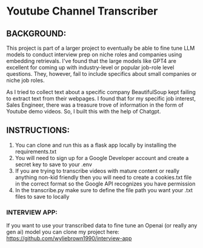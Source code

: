 # Youtube Channel Transcriber

## BACKGROUND:
This project is part of a larger project to eventually be able to fine tune LLM models to conduct interview prep on niche roles and companies using embedding retrievals. I've found that the large models like GPT4 are excellent for coming up with industry-level or popular job-role level questions. They, however, fail to include specifics about small companies or niche job roles. 

As I tried to collect text about a specific company BeautifulSoup kept failing to extract text from their webpages. I found that for my specific job interest, Sales Engineer, there was a treasure trove of information in the form of Youtube demo videos. So, I built this with the help of Chatgpt. 

## INSTRUCTIONS: 
1. You can clone and run this as a flask app locally by installing the requirements.txt
2. You will need to sign up for a Google Developer account and create a secret key to save to your .env
3. If you are trying to transcribe videos with mature content or really anything non-kid friendly then you will need to create a cookies.txt file in the correct format so the Google API recognizes you have permission
4. In the transcribe.py make sure to define the file path you want your .txt files to save to locally

### INTERVIEW APP:
If you want to use your transcribed data to fine tune an Openai (or really any gen ai) model you can clone my project here: https://github.com/wyliebrown1990/interview-app 
